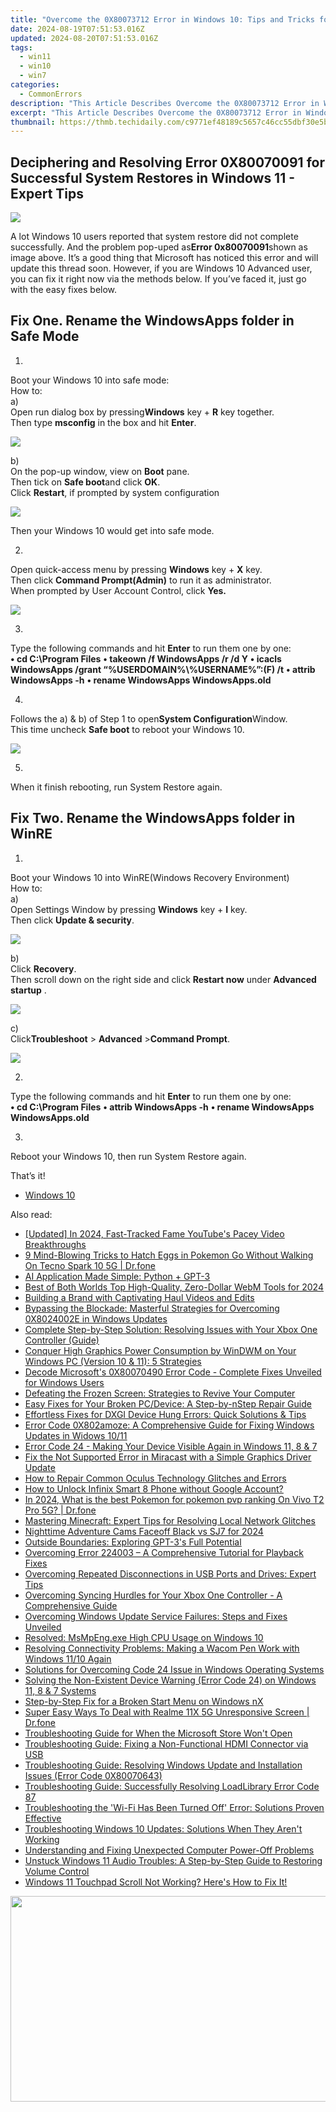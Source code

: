 ```yaml
---
title: "Overcome the 0X80073712 Error in Windows 10: Tips and Tricks for a Smooth Operating Experience"
date: 2024-08-19T07:51:53.016Z
updated: 2024-08-20T07:51:53.016Z
tags:
  - win11
  - win10
  - win7
categories:
  - CommonErrors
description: "This Article Describes Overcome the 0X80073712 Error in Windows 10: Tips and Tricks for a Smooth Operating Experience"
excerpt: "This Article Describes Overcome the 0X80073712 Error in Windows 10: Tips and Tricks for a Smooth Operating Experience"
thumbnail: https://thmb.techidaily.com/c9771ef48189c5657c46cc55dbf30e5b22c5c13c4b41b02a192204985e15f302.jpg
---
```


## Deciphering and Resolving Error 0X80070091 for Successful System Restores in Windows 11 - Expert Tips

![](https://images.drivereasy.com/wp-content/uploads/2017/04/1-2.jpg)
  
A lot Windows 10 users reported that system restore did not complete successfully. And the problem pop-uped as**Error 0x80070091**shown as image above. It’s a good thing that Microsoft has noticed this error and  will update this thread soon. However, if you are Windows 10 Advanced user, you can fix it right now via the methods below. If you’ve faced it, just go with the easy fixes below.  
  
## **Fix One. Rename the WindowsApps folder in Safe Mode**

1)  

Boot your Windows 10 into safe mode:  
How to:  
a)  
Open run dialog box by pressing**Windows** key + **R** key together.  
Then type **msconfig** in the box and hit **Enter**.  
  
![](https://images.drivereasy.com/wp-content/uploads/2017/04/2-2.jpg)
  
b)  
On the pop-up window, view on **Boot** pane.  
Then tick on **Safe boot**and click **OK**.  
Click **Restart**, if prompted by system configuration  
  
![](https://images.drivereasy.com/wp-content/uploads/2017/04/3-1.jpg)
  
Then your Windows 10 would get into safe mode.  
  
2)  

Open quick-access menu by pressing **Windows** key + **X** key.  
Then click **Command Prompt(Admin)** to run it as administrator.  
When prompted by User Account Control, click   **Yes.**
  
**![](https://images.drivereasy.com/wp-content/uploads/2017/04/4-2.jpg)**
  
3)  

Type the following commands and hit **Enter** to run them one by one:  
**• cd C:\\Program Files**
**• takeown /f WindowsApps /r /d Y**
 **• icacls WindowsApps /grant “%USERDOMAIN%\\%USERNAME%”:(F) /t**
**• attrib WindowsApps -h**
 **• rename WindowsApps WindowsApps.old**
  
4)  

Follows the a) & b) of Step 1 to open**System Configuration**Window.  
This time uncheck **Safe boot** to reboot your Windows 10.  
  
![](https://images.drivereasy.com/wp-content/uploads/2017/04/5-1.jpg)
  
5)  

When it finish rebooting, run System Restore again.  
  
## **Fix Two. Rename the WindowsApps folder in WinRE**

1)  

Boot your Windows 10 into WinRE(Windows Recovery Environment)  
How to:  
a)  
Open Settings Window by pressing **Windows** key + **I** key.  
Then click **Update & security**.  
  
![](https://images.drivereasy.com/wp-content/uploads/2017/04/6.jpg)
  
b)  
Click **Recovery**.  
Then scroll down on the right side and click **Restart now** under **Advanced startup** .  
  
![](https://images.drivereasy.com/wp-content/uploads/2017/04/7-2.jpg)
  
c)  
Click**Troubleshoot** \> **Advanced** \>**Command Prompt**.
  
![](https://images.drivereasy.com/wp-content/uploads/2017/04/11.jpg)
  
2)  

Type the following commands and hit **Enter**  to run them one by one:  
**• cd C:\\Program Files**
**• attrib WindowsApps -h**
 **• rename WindowsApps WindowsApps.old**
  
3)

Reboot your Windows 10, then run System Restore again.  
  
That’s it!

* [Windows 10](https://tools.techidaily.com/drivereasy/download/)

<ins class="adsbygoogle"
     style="display:block"
     data-ad-format="autorelaxed"
     data-ad-client="ca-pub-7571918770474297"
     data-ad-slot="1223367746"></ins>



<ins class="adsbygoogle"
     style="display:block"
     data-ad-client="ca-pub-7571918770474297"
     data-ad-slot="8358498916"
     data-ad-format="auto"
     data-full-width-responsive="true"></ins>

<span class="atpl-alsoreadstyle">Also read:</span>
<div><ul>
<li><a href="https://eaxpv-info.techidaily.com/updated-in-2024-fast-tracked-fame-youtubes-pacey-video-breakthroughs/"><u>[Updated] In 2024, Fast-Tracked Fame  YouTube's Pacey Video Breakthroughs</u></a></li>
<li><a href="https://android-pokemon-go.techidaily.com/9-mind-blowing-tricks-to-hatch-eggs-in-pokemon-go-without-walking-on-tecno-spark-10-5g-drfone-by-drfone-virtual-android/"><u>9 Mind-Blowing Tricks to Hatch Eggs in Pokemon Go Without Walking On Tecno Spark 10 5G | Dr.fone</u></a></li>
<li><a href="https://tech-haven.techidaily.com/ai-application-made-simple-python-plus-gpt-3/"><u>AI Application Made Simple: Python + GPT-3</u></a></li>
<li><a href="https://extra-information.techidaily.com/best-of-both-worlds-top-high-quality-zero-dollar-webm-tools-for-2024/"><u>Best of Both Worlds  Top High-Quality, Zero-Dollar WebM Tools for 2024</u></a></li>
<li><a href="https://vp-tips.techidaily.com/building-a-brand-with-captivating-haul-videos-and-edits/"><u>Building a Brand with Captivating Haul Videos and Edits</u></a></li>
<li><a href="https://win-howtos.techidaily.com/bypassing-the-blockade-masterful-strategies-for-overcoming-0x8024002e-in-windows-updates/"><u>Bypassing the Blockade: Masterful Strategies for Overcoming 0X8024002E in Windows Updates</u></a></li>
<li><a href="https://win-howtos.techidaily.com/complete-step-by-step-solution-resolving-issues-with-your-xbox-one-controller-guide/"><u>Complete Step-by-Step Solution: Resolving Issues with Your Xbox One Controller (Guide)</u></a></li>
<li><a href="https://win-howtos.techidaily.com/conquer-high-graphics-power-consumption-by-windwm-on-your-windows-pc-version-10-and-11-5-strategies/"><u>Conquer High Graphics Power Consumption by WinDWM on Your Windows PC (Version 10 & 11): 5 Strategies</u></a></li>
<li><a href="https://win-howtos.techidaily.com/decode-microsofts-0x80070490-error-code-complete-fixes-unveiled-for-windows-users/"><u>Decode Microsoft's 0X80070490 Error Code - Complete Fixes Unveiled for Windows Users</u></a></li>
<li><a href="https://win-howtos.techidaily.com/defeating-the-frozen-screen-strategies-to-revive-your-computer/"><u>Defeating the Frozen Screen: Strategies to Revive Your Computer</u></a></li>
<li><a href="https://win-howtos.techidaily.com/easy-fixes-for-your-broken-pcdevice-a-step-by-nstep-repair-guide/"><u>Easy Fixes for Your Broken PC/Device: A Step-by-nStep Repair Guide</u></a></li>
<li><a href="https://win-howtos.techidaily.com/effortless-fixes-for-dxgi-device-hung-errors-quick-solutions-and-tips/"><u>Effortless Fixes for DXGI Device Hung Errors: Quick Solutions & Tips</u></a></li>
<li><a href="https://win-howtos.techidaily.com/error-code-0x802amoze-a-comprehensive-guide-for-fixing-windows-updates-in-widows-1011/"><u>Error Code 0X802amoze: A Comprehensive Guide for Fixing Windows Updates in Widows 10/11</u></a></li>
<li><a href="https://win-howtos.techidaily.com/error-code-24-making-your-device-visible-again-in-windows-11-8-and-7/"><u>Error Code 24 - Making Your Device Visible Again in Windows 11, 8 & 7</u></a></li>
<li><a href="https://win-howtos.techidaily.com/fix-the-not-supported-error-in-miracast-with-a-simple-graphics-driver-update/"><u>Fix the Not Supported Error in Miracast with a Simple Graphics Driver Update</u></a></li>
<li><a href="https://win-howtos.techidaily.com/how-to-repair-common-oculus-technology-glitches-and-errors/"><u>How to Repair Common Oculus Technology Glitches and Errors</u></a></li>
<li><a href="https://unlock-android.techidaily.com/how-to-unlock-infinix-smart-8-phone-without-google-account-by-drfone-android/"><u>How to Unlock Infinix Smart 8 Phone without Google Account?</u></a></li>
<li><a href="https://change-location.techidaily.com/in-2024-what-is-the-best-pokemon-for-pokemon-pvp-ranking-on-vivo-t2-pro-5g-drfone-by-drfone-virtual-android/"><u>In 2024, What is the best Pokemon for pokemon pvp ranking On Vivo T2 Pro 5G? | Dr.fone</u></a></li>
<li><a href="https://win-howtos.techidaily.com/mastering-minecraft-expert-tips-for-resolving-local-network-glitches/"><u>Mastering Minecraft: Expert Tips for Resolving Local Network Glitches</u></a></li>
<li><a href="https://vp-tips.techidaily.com/nighttime-adventure-cams-faceoff-black-vs-sj7-for-2024/"><u>Nighttime Adventure Cams Faceoff  Black vs SJ7 for 2024</u></a></li>
<li><a href="https://tech-hub.techidaily.com/outside-boundaries-exploring-gpt-3s-full-potential/"><u>Outside Boundaries: Exploring GPT-3's Full Potential</u></a></li>
<li><a href="https://win-howtos.techidaily.com/overcoming-error-224003-a-comprehensive-tutorial-for-playback-fixes/"><u>Overcoming Error 224003 – A Comprehensive Tutorial for Playback Fixes</u></a></li>
<li><a href="https://win-howtos.techidaily.com/overcoming-repeated-disconnections-in-usb-ports-and-drives-expert-tips/"><u>Overcoming Repeated Disconnections in USB Ports and Drives: Expert Tips</u></a></li>
<li><a href="https://win-howtos.techidaily.com/overcoming-syncing-hurdles-for-your-xbox-one-controller-a-comprehensive-guide/"><u>Overcoming Syncing Hurdles for Your Xbox One Controller - A Comprehensive Guide</u></a></li>
<li><a href="https://win-howtos.techidaily.com/overcoming-windows-update-service-failures-steps-and-fixes-unveiled/"><u>Overcoming Windows Update Service Failures: Steps and Fixes Unveiled</u></a></li>
<li><a href="https://win-howtos.techidaily.com/resolved-msmpengexe-high-cpu-usage-on-windows-10/"><u>Resolved: MsMpEng.exe High CPU Usage on Windows 10</u></a></li>
<li><a href="https://win-howtos.techidaily.com/resolving-connectivity-problems-making-a-wacom-pen-work-with-windows-1110-again/"><u>Resolving Connectivity Problems: Making a Wacom Pen Work with Windows 11/10 Again</u></a></li>
<li><a href="https://win-howtos.techidaily.com/solutions-for-overcoming-code-24-issue-in-windows-operating-systems/"><u>Solutions for Overcoming Code 24 Issue in Windows Operating Systems</u></a></li>
<li><a href="https://win-howtos.techidaily.com/solving-the-non-existent-device-warning-error-code-24-on-windows-11-8-and-7-systems/"><u>Solving the Non-Existent Device Warning (Error Code 24) on Windows 11, 8 & 7 Systems</u></a></li>
<li><a href="https://win-howtos.techidaily.com/step-by-step-fix-for-a-broken-start-menu-on-windows-nx/"><u>Step-by-Step Fix for a Broken Start Menu on Windows nX</u></a></li>
<li><a href="https://howto.techidaily.com/super-easy-ways-to-deal-with-realme-11x-5g-unresponsive-screen-drfone-by-drfone-fix-android-problems-fix-android-problems/"><u>Super Easy Ways To Deal with Realme 11X 5G Unresponsive Screen | Dr.fone</u></a></li>
<li><a href="https://win-howtos.techidaily.com/troubleshooting-guide-for-when-the-microsoft-store-wont-open/"><u>Troubleshooting Guide for When the Microsoft Store Won't Open</u></a></li>
<li><a href="https://win-howtos.techidaily.com/troubleshooting-guide-fixing-a-non-functional-hdmi-connector-via-usb/"><u>Troubleshooting Guide: Fixing a Non-Functional HDMI Connector via USB</u></a></li>
<li><a href="https://win-howtos.techidaily.com/troubleshooting-guide-resolving-windows-update-and-installation-issues-error-code-0x80070643/"><u>Troubleshooting Guide: Resolving Windows Update and Installation Issues (Error Code 0X80070643)</u></a></li>
<li><a href="https://win-howtos.techidaily.com/troubleshooting-guide-successfully-resolving-loadlibrary-error-code-87/"><u>Troubleshooting Guide: Successfully Resolving LoadLibrary Error Code 87</u></a></li>
<li><a href="https://win-howtos.techidaily.com/troubleshooting-the-wi-fi-has-been-turned-off-error-solutions-proven-effective/"><u>Troubleshooting the 'Wi-Fi Has Been Turned Off' Error: Solutions Proven Effective</u></a></li>
<li><a href="https://win-howtos.techidaily.com/troubleshooting-windows-10-updates-solutions-when-they-arent-working/"><u>Troubleshooting Windows 10 Updates: Solutions When They Aren't Working</u></a></li>
<li><a href="https://win-howtos.techidaily.com/understanding-and-fixing-unexpected-computer-power-off-problems/"><u>Understanding and Fixing Unexpected Computer Power-Off Problems</u></a></li>
<li><a href="https://win-howtos.techidaily.com/unstuck-windows-11-audio-troubles-a-step-by-step-guide-to-restoring-volume-control/"><u>Unstuck Windows 11 Audio Troubles: A Step-by-Step Guide to Restoring Volume Control</u></a></li>
<li><a href="https://win-howtos.techidaily.com/windows-11-touchpad-scroll-not-working-heres-how-to-fix-it/"><u>Windows 11 Touchpad Scroll Not Working? Here's How to Fix It!</u></a></li>
</ul></div>

<!-- affiliate ads begin -->
<a href="https://ursime.pxf.io/c/5597632/2092236/16384" target="_top" id="2092236"><img src="//a.impactradius-go.com/display-ad/16384-2092236" border="0" alt="" width="1920" height="329"/></a><img height="0" width="0" src="https://imp.pxf.io/i/5597632/2092236/16384" style="position:absolute;visibility:hidden;" border="0" />
<!-- affiliate ads end -->